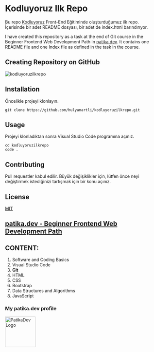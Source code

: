 # Kodluyoruz Ilk Repo

Bu repo [Kodluyoruz](https://kodluyoruz.org/tr/kodluyoruz/) Front-End Eğitiminde oluşturduğumuz ilk repo. İçerisinde bir adet README dosyası, bir adet de index.html barındırıyor.

I have created this repository as a task at the end of Git course in the Beginner Frontend Web Development Path in [patika.dev](https://patika.dev/). It contains one README file and one Index file as defined in the task in the course.

## Creating Repository on GitHub

![kodluyoruzilkrepo](https://lh3.googleusercontent.com/0tyL8LhxVTJC6SisF-HP7g6d7nmAgGOI9AikgeArlviJxbkTVZdG2vzvvzzFK43MrajvDQBvxnzjFhpj4y0slj-F3i8CJXkjEEIACttwFom2khwgQ1cPS25GYHk28rfA-ErR5k_0KTc=w2400)

## Installation

Öncelikle projeyi klonlayın.

` git clone https://github.com/hulyamartli/kodluyoruzilkrepo.git `

## Usage

Projeyi klonladıktan sonra Visual Studio Code programına açınız.

```
cd kodluyoruzilkrepo
code .
```
## Contributing

Pull requestler kabul edilir. Büyük değişiklikler için, lütfen önce neyi değiştirmek istediğinizi tartışmak için bir konu açınız.

## License

[MIT](https://choosealicense.com/licenses/mit/)

## [patika.dev - Beginner Frontend Web Development Path](https://app.patika.dev/paths/baslangic-seviye-frontend-web-development-patikasi)

## CONTENT:
1. Software and Coding Basics
2. Visual Studio Code
3. **Git**
4. HTML
5. CSS
6. Bootstrap
7. Data Structures and Algorithms
8. JavaScript

### My patika.dev profile

<a href="https://app.patika.dev/hulyamartli"><img src="https://lh3.googleusercontent.com/pw/AMWts8DDaslCyOx3O92hkQj2cbszknAS3WSaQVoch6Vhy6esCHip8gWN6lOIK-mtard_bBQDrgWVeOIsfoPT3V-bMFtq14Ju5tXG2KTDVhu0myNbQyJbkFSDcvdr_VnTXBFJ2Q22pUGHAnPX7o5cOdeV5ulQFQ=w293-h134-no?authuser=0" width="100" alt="PatikaDev Logo"></a>
